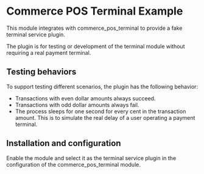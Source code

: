 # Commerce POS Terminal Example

This module integrates with commerce_pos_terminal to provide a fake terminal
service plugin.

The plugin is for testing or development of the terminal module without
requiring a real payment terminal.

## Testing behaviors

To support testing different scenarios, the plugin has the following behavior:
* Transactions with even dollar amounts always succeed.
* Transactions with odd dollar amounts always fail.
* The process sleeps for one second for every cent in the transaction amount.
  This is to simulate the real delay of a user operating a payment terminal.

## Installation and configuration

Enable the module and select it as the terminal service plugin in the
configuration of the commerce_pos_terminal module.
